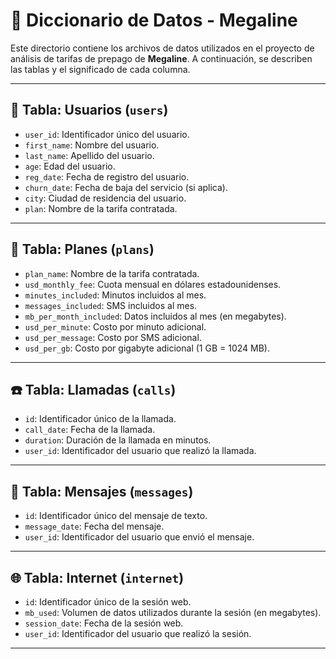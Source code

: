 # 📂 Diccionario de Datos - Megaline

Este directorio contiene los archivos de datos utilizados en el proyecto de análisis de tarifas de prepago de **Megaline**. A continuación, se describen las tablas y el significado de cada columna.

---

## 👤 Tabla: Usuarios (`users`)

* `user_id`: Identificador único del usuario.
* `first_name`: Nombre del usuario.
* `last_name`: Apellido del usuario.
* `age`: Edad del usuario.
* `reg_date`: Fecha de registro del usuario.
* `churn_date`: Fecha de baja del servicio (si aplica).
* `city`: Ciudad de residencia del usuario.
* `plan`: Nombre de la tarifa contratada.

---

## 📑 Tabla: Planes (`plans`)

* `plan_name`: Nombre de la tarifa contratada.
* `usd_monthly_fee`: Cuota mensual en dólares estadounidenses.
* `minutes_included`: Minutos incluidos al mes.
* `messages_included`: SMS incluidos al mes.
* `mb_per_month_included`: Datos incluidos al mes (en megabytes).
* `usd_per_minute`: Costo por minuto adicional.
* `usd_per_message`: Costo por SMS adicional.
* `usd_per_gb`: Costo por gigabyte adicional (1 GB = 1024 MB).

---

## ☎️ Tabla: Llamadas (`calls`)

* `id`: Identificador único de la llamada.
* `call_date`: Fecha de la llamada.
* `duration`: Duración de la llamada en minutos.
* `user_id`: Identificador del usuario que realizó la llamada.

---

## 💬 Tabla: Mensajes (`messages`)

* `id`: Identificador único del mensaje de texto.
* `message_date`: Fecha del mensaje.
* `user_id`: Identificador del usuario que envió el mensaje.

---

## 🌐 Tabla: Internet (`internet`)

* `id`: Identificador único de la sesión web.
* `mb_used`: Volumen de datos utilizados durante la sesión (en megabytes).
* `session_date`: Fecha de la sesión web.
* `user_id`: Identificador del usuario que realizó la sesión.

---
